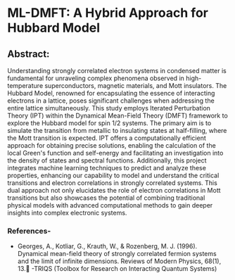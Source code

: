 # ML-DMFT: A Hybrid Approach for Hubbard Model

## Abstract:
Understanding strongly correlated electron systems in condensed matter is fundamental for unraveling complex phenomena observed in high-temperature superconductors, magnetic materials, and Mott insulators. The Hubbard Model, renowned for encapsulating the essence of interacting electrons in a lattice, poses significant challenges when addressing the entire lattice simultaneously. This study employs Iterated Perturbation Theory (IPT) within the Dynamical Mean-Field Theory (DMFT) framework to explore the Hubbard model for spin 1/2 systems. The primary aim is to simulate the transition from metallic to insulating states at half-filling, where the Mott transition is expected. IPT offers a computationally efficient approach for obtaining precise solutions, enabling the calculation of the local Green's function and self-energy and facilitating an investigation into the density of states and spectral functions. Additionally, this project integrates machine learning techniques to predict and analyze these properties, enhancing our capability to model and understand the critical transitions and electron correlations in strongly correlated systems. This dual approach not only elucidates the role of electron correlations in Mott transitions but also showcases the potential of combining traditional physical models with advanced computational methods to gain deeper insights into complex electronic systems.

### References-
- Georges, A., Kotliar, G., Krauth, W., & Rozenberg, M. J. (1996). Dynamical mean-field theory of strongly correlated fermion systems and the limit of infinite dimensions. Reviews of Modern Physics, 68(1), 13.
-TRIQS (Toolbox for Research on Interacting Quantum Systems)

